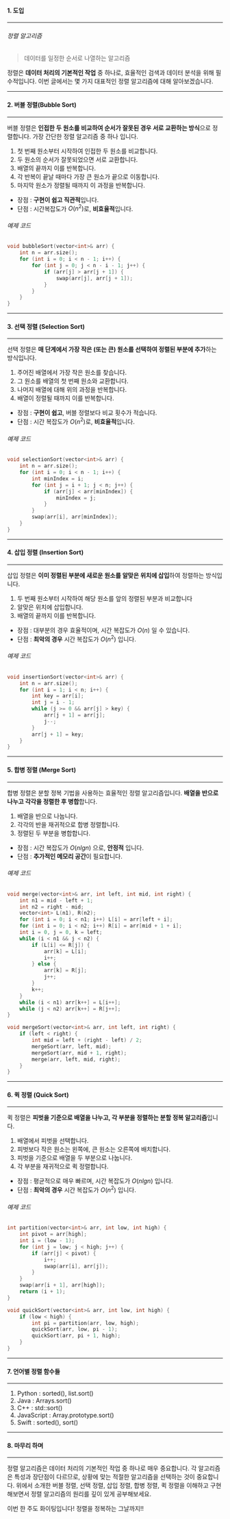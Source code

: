#### 1. 도입

***



###### 정렬 알고리즘
> 데이터를 일정한 순서로 나열하는 알고리즘

정렬은 **데이터 처리의 기본적인 작업** 중 하나로, 효율적인 검색과 데이터 분석을 위해 필수적입니다. 이번 글에서는 몇 가지 대표적인 정렬 알고리즘에 대해 알아보겠습니다.




***


#### 2. 버블 정렬(Bubble Sort)


***

버블 정렬은 **인접한 두 원소를 비교하여 순서가 잘못된 경우 서로 교환하는 방식**으로 정렬합니다. 가장 간단한 정렬 알고리즘 중 하나 입니다.

1.  첫 번째 원소부터 시작하여 인접한 두 원소를 비교합니다.
2.  두 원소의 순서가 잘못되었으면 서로 교환합니다.
3.  배열의 끝까지 이를 반복합니다.
4.  각 반복이 끝날 때마다 가장 큰 원소가 끝으로 이동합니다.
5.  마지막 원소가 정렬될 때까지 이 과정을 반복합니다.

* 장점 : **구현이 쉽고 직관적**입니다.
* 단점 : 시간복잡도가 $O(n^2)$로, **비효율적**입니다.

###### 예제 코드
```cpp
void bubbleSort(vector<int>& arr) {
    int n = arr.size();
    for (int i = 0; i < n - 1; i++) {
        for (int j = 0; j < n - i - 1; j++) {
            if (arr[j] > arr[j + 1]) {
                swap(arr[j], arr[j + 1]);
            }
        }
    }
}
```


***


#### 3. 선택 정렬 (Selection Sort)


****

선택 정렬은 **매 단계에서 가장 작은 (또는 큰) 원소를 선택하여 정렬된 부분에 추가**하는 방식입니다.

1. 주어진 배열에서 가장 작은 원소를 찾습니다.
2. 그 원소를 배열의 첫 번째 원소와 교환합니다.
3. 나머지 배열에 대해 위의 과정을 반복합니다.
4. 배열이 정렬될 때까지 이를 반복합니다.

* 장점 : **구현이 쉽고**, 버블 정렬보다 비교 횟수가 적습니다.
* 단점 : 시간 복잡도가 $O(n^2)$로, **비효율적**입니다.

###### 예제 코드
```cpp
void selectionSort(vector<int>& arr) {
    int n = arr.size();
    for (int i = 0; i < n - 1; i++) {
        int minIndex = i;
        for (int j = i + 1; j < n; j++) {
            if (arr[j] < arr[minIndex]) {
                minIndex = j;
            }
        }
        swap(arr[i], arr[minIndex]);
    }
}
```


***

#### 4. 삽입 정렬 (Insertion Sort)


***


삽입 정렬은 **이미 정렬된 부분에 새로운 원소를 알맞은 위치에 삽입**하여 정렬하는 방식입니다.

1. 두 번째 원소부터 시작하여 해당 원소를 앞의 정렬된 부분과 비교합니다
2. 알맞은 위치에 삽입합니다.
3. 배열의 끝까지 이를 반복합니다.


* 장점 : 대부분의 경우 효율적이며, 시간 복잡도가 $O(n)$ 일 수 있습니다.
* 단점 : **최악의 경우** 시간 복잡도가 $O(n^2)$ 입니다.

###### 예제 코드
```cpp
void insertionSort(vector<int>& arr) {
    int n = arr.size();
    for (int i = 1; i < n; i++) {
        int key = arr[i];
        int j = i - 1;
        while (j >= 0 && arr[j] > key) {
            arr[j + 1] = arr[j];
            j--;
        }
        arr[j + 1] = key;
    }
}
```


***


#### 5. 합병 정렬 (Merge Sort)


***

합병 정렬은 분할 정복 기법을 사용하는 효율적인 정렬 알고리즘입니다. **배열을 반으로 나누고 각각을 정렬한 후 병합**합니다.

1. 배열을 반으로 나눕니다.
2. 각각의 반을 재귀적으로 합병 정렬합니다.
3. 정렬된 두 부분을 병합합니다.

* 장점 : 시간 복잡도가 $O(nlgn)$ 으로, **안정적** 입니다.
* 단점 : **추가적인 메모리 공간**이 필요합니다.

###### 예제 코드
```cpp
void merge(vector<int>& arr, int left, int mid, int right) {
    int n1 = mid - left + 1;
    int n2 = right - mid;
    vector<int> L(n1), R(n2);
    for (int i = 0; i < n1; i++) L[i] = arr[left + i];
    for (int i = 0; i < n2; i++) R[i] = arr[mid + 1 + i];
    int i = 0, j = 0, k = left;
    while (i < n1 && j < n2) {
        if (L[i] <= R[j]) {
            arr[k] = L[i];
            i++;
        } else {
            arr[k] = R[j];
            j++;
        }
        k++;
    }
    while (i < n1) arr[k++] = L[i++];
    while (j < n2) arr[k++] = R[j++];
}

void mergeSort(vector<int>& arr, int left, int right) {
    if (left < right) {
        int mid = left + (right - left) / 2;
        mergeSort(arr, left, mid);
        mergeSort(arr, mid + 1, right);
        merge(arr, left, mid, right);
    }
}
```



***


#### 6. 퀵 정렬 (Quick Sort)



***


퀵 정렬은 **피벗을 기준으로 배열을 나누고, 각 부분을 정렬하는 분할 정복 알고리즘**입니다.

1. 배열에서 피벗을 선택합니다.
2. 피벗보다 작은 원소는 왼쪽에, 큰 원소는 오른쪽에 배치합니다.
3. 피벗을 기준으로 배열을 두 부분으로 나눕니다.
4. 각 부분을 재귀적으로 퀵 정렬합니다.

* 장점 : 평균적으로 매우 빠르며, 시간 복잡도가 $O(nlgn)$ 입니다.
* 단점 : **최악의 경우** 시간 복잡도가 $O(n^2)$ 입니다.

###### 예제 코드
```cpp
int partition(vector<int>& arr, int low, int high) {
    int pivot = arr[high];
    int i = (low - 1);
    for (int j = low; j < high; j++) {
        if (arr[j] < pivot) {
            i++;
            swap(arr[i], arr[j]);
        }
    }
    swap(arr[i + 1], arr[high]);
    return (i + 1);
}

void quickSort(vector<int>& arr, int low, int high) {
    if (low < high) {
        int pi = partition(arr, low, high);
        quickSort(arr, low, pi - 1);
        quickSort(arr, pi + 1, high);
    }
}

```



***


#### 7. 언어별 정렬 함수들



***


1. Python : sorted(), list.sort()
2. Java : Arrays.sort()
3. C++ : std::sort()
4. JavaScript : Array.prototype.sort()
5. Swift : sorted(), sort()



***


#### 8. 마무리 하며



***



정렬 알고리즘은 데이터 처리의 기본적인 작업 중 하나로 매우 중요합니다. 각 알고리즘은 특성과 장단점이 다르므로, 상황에 맞는 적절한 알고리즘을 선택하는 것이 중요합니다. 위에서 소개한 버블 정렬, 선택 정렬, 삽입 정렬, 합병 정렬, 퀵 정렬을 이해하고 구현해보면서 정렬 알고리즘의 원리를 깊이 있게 공부해보세요.

이번 한 주도 화이팅입니다! 정렬을 정복하는 그날까지!!

